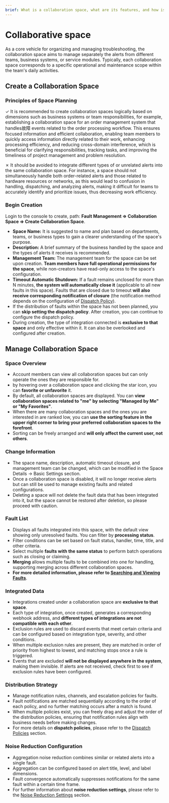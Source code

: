 ```yaml
---
brief: What is a collaboration space, what are its features, and how is it managed?
---
```


# Collaborative space

As a core vehicle for organizing and managing troubleshooting, the collaboration space aims to manage separately the alerts from different teams, business systems, or service modules. Typically, each collaboration space corresponds to a specific operational and maintenance scope within the team's daily activities.

## Create a Collaboration Space

### Principles of Space Planning

✓ It is recommended to create collaboration spaces logically based on dimensions such as business systems or team responsibilities, for example, establishing a collaboration space for an order management system that handles故障 events related to the order processing workflow. This ensures focused information and efficient collaboration, enabling team members to quickly access information directly related to their work, enhancing processing efficiency, and reducing cross-domain interference, which is beneficial for clarifying responsibilities, tracking tasks, and improving the timeliness of project management and problem resolution.

✗ It should be avoided to integrate different types of or unrelated alerts into the same collaboration space. For instance, a space should not simultaneously handle both order-related alerts and those related to hardware resources or networks, as this would lead to confusion in handling, dispatching, and analyzing alerts, making it difficult for teams to accurately identify and prioritize issues, thus decreasing work efficiency.

### Begin Creation
Login to the console to create, path: **Fault Management => Collaboration Space => Create Collaboration Space**.

- **Space Name:** It is suggested to name and plan based on departments, teams, or business types to gain a clearer understanding of the space's purpose.
- **Description:** A brief summary of the business handled by the space and the types of alerts it receives is recommended.
- **Management Team:** The management team for the space can be set upon creation. **Team members have full operational permissions for the space**, while non-creators have read-only access to the space's configuration.
- **Timeout Automatic Shutdown:** If a fault remains unclosed for more than N minutes, **the system will automatically close it** (applicable to all new faults in this space). Faults that are closed due to timeout **will also receive corresponding notification of closure** (the notification method depends on the configuration of [Dispatch Policy](/configure_flashduty/escalate_rule_settings)).
- If the distribution of faults within the space has not been planned, you can **skip setting the dispatch policy**. After creation, you can continue to configure the dispatch policy.
- During creation, the type of integration connected is **exclusive to that space** and only effective within it. It can also be overlooked and configured after creation.

## Manage Collaboration Space
### Space Overview
- Account members can view all collaboration spaces but can only operate the ones they are responsible for.
- by hovering over a collaboration space and clicking the star icon, you can **favorite or unfavorite** it.
- By default, all collaboration spaces are displayed. You can **view collaboration spaces related to "me" by selecting "Managed by Me" or "My Favorites"**.
- When there are many collaboration spaces and the ones you are interested in are ranked low, you can **use the sorting feature in the upper right corner to bring your preferred collaboration spaces to the forefront**.
- Sorting can be freely arranged and **will only affect the current user, not others**.

### Change Information
- The space name, description, automatic timeout closure, and management team can be changed, which can be modified in the Space Details -> Basic Settings section.
- Once a collaboration space is disabled, it will no longer receive alerts but can still be used to manage existing faults and related configurations.
- Deleting a space will not delete the fault data that has been integrated into it, but the space cannot be restored after deletion, so please proceed with caution.

### Fault List
- Displays all faults integrated into this space, with the default view showing only unresolved faults. You can filter by **processing status**.
- Filter conditions can be set based on fault status, handler, time, title, and other criteria.
- Select multiple **faults with the same status** to perform batch operations such as closing or claiming.
- **Merging** allows multiple faults to be combined into one for handling, supporting merging across different collaboration spaces.
- **For more detailed information, please refer to [Searching and Viewing Faults](/incident_management/view_incidents)**.

### Integrated Data
- Integrations created under a collaboration space are **exclusive to that space**.
- Each type of integration, once created, generates a corresponding webhook address, and **different types of integrations are not compatible with each other**.
- Exclusion rules are used to discard events that meet certain criteria and can be configured based on integration type, severity, and other conditions.
- When multiple exclusion rules are present, they are matched in order of priority from highest to lowest, and matching stops once a rule is triggered.
- Events that are excluded **will not be displayed anywhere in the system**, making them invisible. If alerts are not received, check first to see if exclusion rules have been configured.

### Distribution Strategy
- Manage notification rules, channels, and escalation policies for faults.
- Fault notifications are matched sequentially according to the order of each policy, and no further matching occurs after a match is found.
- When multiple policies exist, you can freely drag and adjust the order of the distribution policies, ensuring that notification rules align with business needs before making changes.
- For more details on **dispatch policies**, please refer to the [Dispatch Policies](/configure_flashduty/escalate_rule_settings) section.

### Noise Reduction Configuration
- Aggregation noise reduction combines similar or related alerts into a single fault.
- Aggregation can be configured based on alert title, level, and label dimensions.
- Fault convergence automatically suppresses notifications for the same fault within a certain time frame.
- For further information about **noise reduction settings**, please refer to the [Noise Reduction Settings](/configure_flashduty/noise_reduction_settings) section.